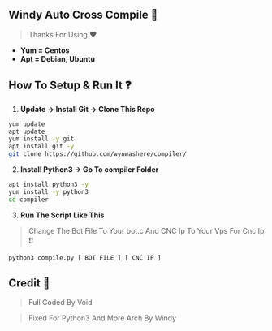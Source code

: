 ## Windy Auto Cross Compile 🚀

> Thanks For Using ❤

-  **Yum = Centos**
-  **Apt = Debian, Ubuntu**

## How To Setup & Run It ❓

1. **Update -> Install Git -> Clone This Repo**
```bash
yum update
apt update
yum install -y git
apt install git -y
git clone https://github.com/wynwashere/compiler/
```


2. **Install Python3 -> Go To compiler Folder**
```bash
apt install python3 -y
yum install -y python3
cd compiler
```

3. **Run The Script Like This**

> Change The Bot File To Your bot.c And CNC Ip To Your Vps For Cnc Ip ❗❗

```bash
python3 compile.py [ BOT FILE ] [ CNC IP ]
```

## Credit 📖
> Full Coded By Void

> Fixed For Python3 And More Arch By Windy
